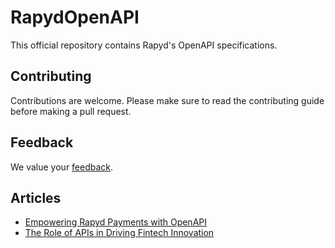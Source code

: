 # RapydOpenAPI
This official repository contains Rapyd's OpenAPI specifications.

## Contributing
Contributions are welcome. Please make sure to read the contributing guide before making a pull request.

## Feedback
We value your [feedback](https://docs.google.com/forms/d/e/1FAIpQLSdf-JsffCntuNjP-6PBZxj9FOdS3RVuGPJCvLsxeaoibe95Kg/viewform). 

## Articles 
- [Empowering Rapyd Payments with OpenAPI](https://community.rapyd.net/t/empowering-rapyd-payments-with-openapi/58880)
- [The Role of APIs in Driving Fintech Innovation](https://community.rapyd.net/t/the-role-of-apis-in-driving-fintech-innovation/59644])
